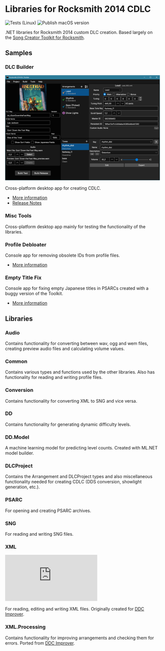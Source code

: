 # Libraries for Rocksmith 2014 CDLC

![Tests (Linux)](https://github.com/iminashi/Rocksmith2014.NET/actions/workflows/test.yml/badge.svg) ![Publish macOS version](https://github.com/iminashi/Rocksmith2014.NET/actions/workflows/dlcbuilder_mac.yml/badge.svg)

.NET libraries for Rocksmith 2014 custom DLC creation. Based largely on the [Song Creator Toolkit for Rocksmith](https://github.com/rscustom/rocksmith-custom-song-toolkit).

## Samples

### DLC Builder

![DLC Builder screenshot](./.github/images/screenshot.png)

Cross-platform desktop app for creating CDLC.

- [More information](https://github.com/iminashi/Rocksmith2014.NET/blob/main/samples/DLCBuilder/README.md)
- [Release Notes](https://github.com/iminashi/Rocksmith2014.NET/blob/main/samples/DLCBuilder/RELEASE_NOTES.md)

### Misc Tools

Cross-platform desktop app mainly for testing the functionality of the libraries.

### Profile Debloater

Console app for removing obsolete IDs from profile files.

- [More information](https://github.com/iminashi/Rocksmith2014.NET/blob/main/samples/ProfileDebloater/README.md)

### Empty Title Fix

Console app for fixing empty Japanese titles in PSARCs created with a buggy version of the Toolkit.

- [More information](https://github.com/iminashi/Rocksmith2014.NET/blob/main/samples/EmptyTitleFix/README.md)

## Libraries

### Audio

Contains functionality for converting between wav, ogg and wem files, creating preview audio files and calculating volume values.

### Common

Contains various types and functions used by the other libraries. Also has functionality for reading and writing profile files.

### Conversion

Contains functionality for converting XML to SNG and vice versa.

### DD

Contains functionality for generating dynamic difficulty levels.

### DD.Model

A machine learning model for predicting level counts. Created with ML.NET model builder.

### DLCProject

Contains the Arrangement and DLCProject types and also miscellaneous functionality needed for creating CDLC (DDS conversion, showlight generation, etc.).

### PSARC

For opening and creating PSARC archives.

### SNG

For reading and writing SNG files.

### XML

[![Nuget](https://img.shields.io/nuget/v/Rocksmith2014.XML?style=plastic)](https://www.nuget.org/packages/Rocksmith2014.XML)

For reading, editing and writing XML files. Originally created for [DDC Improver](https://github.com/iminashi/DDCImprover).

### XML.Processing

Contains functionality for improving arrangements and checking them for errors. Ported from [DDC Improver](https://github.com/iminashi/DDCImprover).
